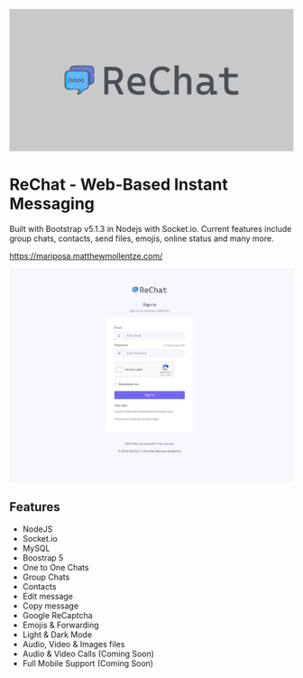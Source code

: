 ![ReChat](/rechat_github.png)

# ReChat - Web-Based Instant Messaging

Built with Bootstrap v5.1.3 in Nodejs with Socket.io. Current features include group chats, contacts, send files, emojis, online status and many more.

https://mariposa.matthewmollentze.com/

![ReChat Screenshot](/rechat.png)

## Features

- NodeJS
- Socket.io
- MySQL
- Boostrap 5
- One to One Chats
- Group Chats
- Contacts
- Edit message
- Copy message
- Google ReCaptcha
- Emojis & Forwarding
- Light & Dark Mode
- Audio, Video & Images files
- Audio & Video Calls (Coming Soon)
- Full Mobile Support (Coming Soon)
